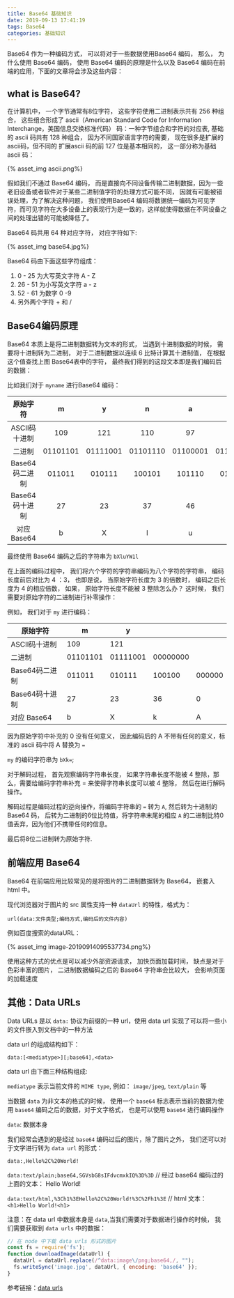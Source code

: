 ```yaml
---
title: Base64 基础知识
date: 2019-09-13 17:41:19
tags: Base64
categories: 基础知识
---
```


Base64 作为一种编码方式， 可以将对于一些数据使用Base64 编码， 那么， 为什么使用 Base64 编码， 使用 Base64 编码的原理是什么以及 Base64 编码在前端的应用，下面的文章将会涉及这些内容：

## what is Base64?

在计算机中， 一个字节通常有8位字符， 这些字符使用二进制表示共有 256 种组合， 这些组合形成了 ascii（American Standard Code for Information Interchange，美国信息交换标准代码） 码：一种字节组合和字符的对应表,  基础的 ascii 码共有 128 种组合， 因为不同国家语言字符的需要， 现在很多是扩展的 ascii码，但不同的 扩展ascii 码的前 127 位是基本相同的， 这一部分称为基础 ascii 码： 

{% asset_img  ascii.png%}

假如我们不通过 Base64 编码， 而是直接向不同设备传输二进制数据，因为一些老旧设备或者软件对于某些二进制值字符的处理方式可能不同， 因就有可能被错误处理，为了解决这种问题， 我们使用Base64 编码将数据统一编码为可见字符，而可见字符在大多设备上的表现行为是一致的，这样就使得数据在不同设备之间的处理出错的可能被降低了。

Base64 码共用 64 种对应字符， 对应字符如下:

{% asset_img  base64.jpg%}

Base64 码由下面这些字符组成：

1. 0 - 25 为大写英文字符 A - Z
2. 26 - 51 为小写英文字符 a - z
3. 52 - 61 为数字 0 -9
4. 另外两个字符 + 和 /

## Base64编码原理

Base64 本质上是将二进制数据转为文本的形式， 当遇到十进制数据的时候， 需要将十进制转为二进制， 对于二进制数据以连续 6 比特计算其十进制值， 在根据这个值查找上图 Base64表中的字符， 最终我们得到的这段文本即是我们编码后的数据：

比如我们对于 `myname` 进行Base64 编码：

|    原始字符    |    m     |    y     |    n     |    a     |    m     |    e     |        |        |
| :------------: | :------: | :------: | :------: | :------: | :------: | :------: | :----: | :----: |
| ASCII码十进制  |   109    |   121    |   110    |    97    |   109    |   101    |        |        |
|     二进制     | 01101101 | 01111001 | 01101110 | 01100001 | 01101101 | 01100101 |        |        |
| Base64码二进制 |  011011  |  010111  |  100101  |  101110  |  011000  |  010110  | 110101 | 100101 |
| Base64码十进制 |    27    |    23    |    37    |    46    |    24    |    22    |   53   |   37   |
|  对应 Base64   |    b     |    X     |    l     |    u     |    Y     |    W     |   1    |   l    |

最终使用 Base64 编码之后的字符串为  `bXluYW1l`

在上面的编码过程中， 我们将六个字符的字符串编码为八个字符的字符串， 编码长度前后对比为 4 ：3， 也即是说， 当原始字符长度为 3 的倍数时， 编码之后长度为 4 的相应倍数， 如果， 原始字符长度不能被 3 整除怎么办？ 这时候， 我们需要对原始字符的二进制进行补零操作：

例如， 我们对于 `my` 进行编码：

| 原始字符       | m        | y        |          |        |
| -------------- | -------- | -------- | -------- | ------ |
| ASCII码十进制  | 109      | 121      |          |        |
| 二进制         | 01101101 | 01111001 | 00000000 |        |
| Base64码二进制 | 011011   | 010111   | 100100   | 000000 |
| Base64码十进制 | 27       | 23       | 36       | 0      |
| 对应 Base64    | b        | X        | k        | A      |

因为原始字符中补充的 0 没有任何意义， 因此编码后的 A 不带有任何的意义，标准的 ascii 码中将 A 替换为 `=`

`my` 的编码字符串为 `bXk=`;

对于解码过程， 首先观察编码字符串长度， 如果字符串长度不能被 4 整除，那么，需要给编码字符串补充 = 来使得字符串长度可以被 4 整除， 然后在进行解码操作。

解码过程是编码过程的逆向操作，将编码字符串的 `=` 转为 `A`, 然后转为十进制的 Base64 码， 后转为二进制的6位比特值，将字符串末尾的相应 `A` 的二进制比特0值丢弃，因为他们不携带任何的信息。

最后将8位二进制转为原始字符.



## 前端应用 Base64

Base64 在前端应用比较常见的是将图片的二进制数据转为 Base64， 嵌套入 html 中。

现代浏览器对于图片的 src 属性支持一种 `dataUrl` 的特性，格式为：

`url(data:文件类型;编码方式,编码后的文件内容)`

例如百度搜索的dataURL：

{% asset_img  image-20190914095537734.png%}

使用这种方式的优点是可以减少外部资源请求， 加快页面加载时间， 缺点是对于色彩丰富的图片， 二进制数据编码之后的 Base64 字符串会比较大， 会影响页面的加载速度

## 其他：Data URLs

Data URLs 是以 `data:` 协议为前缀的一种 url，使用 data url 实现了可以将一些小的文件嵌入到文档中的一种方法

data url 的组成结构如下：

 `data:[<mediatype>][;base64],<data>`

 data url 由下面三种结构组成:

 `mediatype` 表示当前文件的 `MIME type`, 例如： `image/jpeg`, `text/plain` 等

当数据 `data` 为非文本的格式的时候， 使用一个 `base64` 标志表示当前的数据为使用 `base64` 编码之后的数据，对于文字格式， 也是可以使用 `base64` 进行编码操作

`data`: 数据本身

我们经常会遇到的是经过 `base64` 编码过后的图片，除了图片之外， 我们还可以对于文字进行转为 `data url` 的形式：

`data:,Hello%2C%20World!`

`data:text/plain;base64,SGVsbG8sIFdvcmxkIQ%3D%3D`
// 经过 base64 编码过的上面的文本： Hello World!

`data:text/html,%3Ch1%3EHello%2C%20World!%3C%2Fh1%3E`
// html 文本： `<h1>Hello World!<h1>`

注意：在 data url 中数据本身是 `data`,当我们需要对于数据进行操作的时候， 我们需要获取到 `data urls` 中的数据：

```js
// 在 node 中下载 data urls 形式的图片
const fs = require('fs');
function downloadImage(dataUrl) {
  dataUrl = dataUrl.replace(/^data:image\/png;base64,/, "");
  fs.writeSync('image.jpg', dataUrl, { encoding: 'base64' });
}

```

参考链接：[data urls](https://developer.mozilla.org/en-US/docs/Web/HTTP/Basics_of_HTTP/Data_URIs)